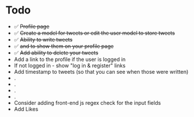 # Todo

- ✅ ~~Profile page~~
- ✅ ~~Create a model for tweets or edit the user model to store tweets~~
- ✅ ~~Ability to write tweets~~
- ✅ ~~and to show them on your profile page~~
- ✅ ~~Add ability to delete your tweets~~
- Add a link to the profile if the user is logged in
- If not logged in - show "log in & register" links
- Add timestamp to tweets (so that you can see when those were written)
- .
- .
- .
- .
- Consider adding front-end js regex check for the input fields
- Add Likes
